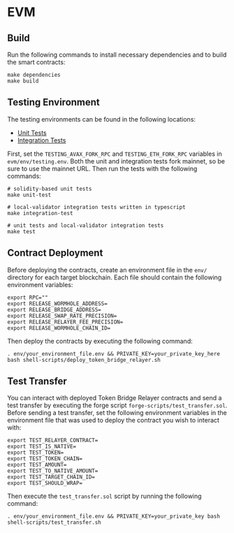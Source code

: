 # EVM

## Build

Run the following commands to install necessary dependencies and to build the smart contracts:

```
make dependencies
make build
```

## Testing Environment

The testing environments can be found in the following locations:

- [Unit Tests](./forge-test/)
- [Integration Tests](./ts/test/01_token_bridge_relayer.ts)

First, set the `TESTING_AVAX_FORK_RPC` and `TESTING_ETH_FORK_RPC` variables in `evm/env/testing.env`. Both the unit and integration tests fork mainnet, so be sure to use the mainnet URL. Then run the tests with the following commands:

```
# solidity-based unit tests
make unit-test

# local-validator integration tests written in typescript
make integration-test

# unit tests and local-validator integration tests
make test
```

## Contract Deployment

Before deploying the contracts, create an environment file in the `env/` directory for each target blockchain. Each file should contain the following environment variables:

```
export RPC=""
export RELEASE_WORMHOLE_ADDRESS=
export RELEASE_BRIDGE_ADDRESS=
export RELEASE_SWAP_RATE_PRECISION=
export RELEASE_RELAYER_FEE_PRECISION=
export RELEASE_WORMHOLE_CHAIN_ID=
```

Then deploy the contracts by executing the following command:

```
. env/your_environment_file.env && PRIVATE_KEY=your_private_key_here bash shell-scripts/deploy_token_bridge_relayer.sh
```

## Test Transfer

You can interact with deployed Token Bridge Relayer contracts and send a test transfer by executing the forge script `forge-scripts/test_transfer.sol`. Before sending a test transfer, set the following environment variables in the environment file that was used to deploy the contract you wish to interact with:

```
export TEST_RELAYER_CONTRACT=
export TEST_IS_NATIVE=
export TEST_TOKEN=
export TEST_TOKEN_CHAIN=
export TEST_AMOUNT=
export TEST_TO_NATIVE_AMOUNT=
export TEST_TARGET_CHAIN_ID=
export TEST_SHOULD_WRAP=
```

Then execute the `test_transfer.sol` script by running the following command:

```
. env/your_environment_file.env && PRIVATE_KEY=your_private_key bash shell-scripts/test_transfer.sh
```
